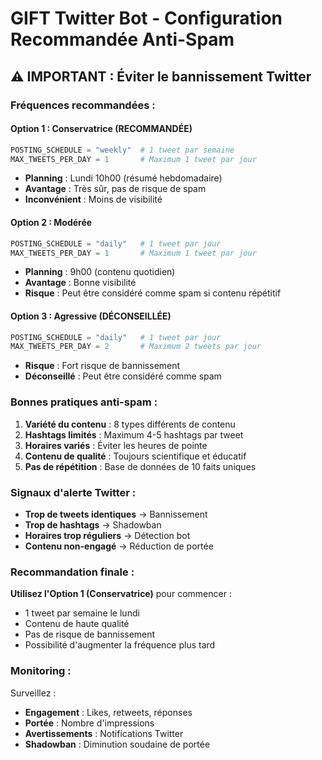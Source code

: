 # GIFT Twitter Bot - Configuration Recommandée Anti-Spam

## ⚠️ **IMPORTANT : Éviter le bannissement Twitter**

### **Fréquences recommandées :**

#### **Option 1 : Conservatrice (RECOMMANDÉE)**
```python
POSTING_SCHEDULE = "weekly"  # 1 tweet par semaine
MAX_TWEETS_PER_DAY = 1       # Maximum 1 tweet par jour
```
- **Planning** : Lundi 10h00 (résumé hebdomadaire)
- **Avantage** : Très sûr, pas de risque de spam
- **Inconvénient** : Moins de visibilité

#### **Option 2 : Modérée**
```python
POSTING_SCHEDULE = "daily"   # 1 tweet par jour
MAX_TWEETS_PER_DAY = 1       # Maximum 1 tweet par jour
```
- **Planning** : 9h00 (contenu quotidien)
- **Avantage** : Bonne visibilité
- **Risque** : Peut être considéré comme spam si contenu répétitif

#### **Option 3 : Agressive (DÉCONSEILLÉE)**
```python
POSTING_SCHEDULE = "daily"   # 1 tweet par jour
MAX_TWEETS_PER_DAY = 2       # Maximum 2 tweets par jour
```
- **Risque** : Fort risque de bannissement
- **Déconseillé** : Peut être considéré comme spam

### **Bonnes pratiques anti-spam :**

1. **Variété du contenu** : 8 types différents de contenu
2. **Hashtags limités** : Maximum 4-5 hashtags par tweet
3. **Horaires variés** : Éviter les heures de pointe
4. **Contenu de qualité** : Toujours scientifique et éducatif
5. **Pas de répétition** : Base de données de 10 faits uniques

### **Signaux d'alerte Twitter :**

- **Trop de tweets identiques** → Bannissement
- **Trop de hashtags** → Shadowban
- **Horaires trop réguliers** → Détection bot
- **Contenu non-engagé** → Réduction de portée

### **Recommandation finale :**

**Utilisez l'Option 1 (Conservatrice)** pour commencer :
- 1 tweet par semaine le lundi
- Contenu de haute qualité
- Pas de risque de bannissement
- Possibilité d'augmenter la fréquence plus tard

### **Monitoring :**

Surveillez :
- **Engagement** : Likes, retweets, réponses
- **Portée** : Nombre d'impressions
- **Avertissements** : Notifications Twitter
- **Shadowban** : Diminution soudaine de portée
